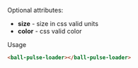 
Optional attributes:
* **size** - size in css valid units
* **color** - css valid color

Usage

```HTML
<ball-pulse-loader></ball-pulse-loader>
```

